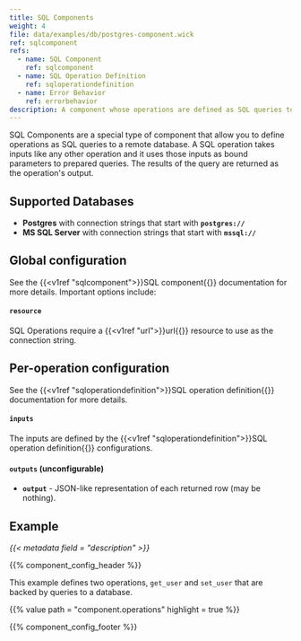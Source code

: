 ```yaml
---
title: SQL Components
weight: 4
file: data/examples/db/postgres-component.wick
ref: sqlcomponent
refs:
  - name: SQL Component
    ref: sqlcomponent
  - name: SQL Operation Definition
    ref: sqloperationdefinition
  - name: Error Behavior
    ref: errorbehavior
description: A component whose operations are defined as SQL queries to a remote database.
---
```


SQL Components are a special type of component that allow you to define operations as SQL queries to a remote database. A SQL operation takes inputs like any other operation and it uses those inputs as bound parameters to prepared queries. The results of the query are returned as the operation's output.

## Supported Databases

- **Postgres** with connection strings that start with **`postgres://`**
- **MS SQL Server** with connection strings that start with **`mssql://`**

## Global configuration

See the {{<v1ref "sqlcomponent">}}SQL component{{</v1ref>}} documentation for more details. Important options include:

#### `resource`

SQL Operations require a {{<v1ref "url">}}url{{</v1ref>}} resource to use as the connection string.

## Per-operation configuration

See the {{<v1ref "sqloperationdefinition">}}SQL operation definition{{</v1ref>}} documentation for more details.

#### `inputs`

The inputs are defined by the {{<v1ref "sqloperationdefinition">}}SQL operation definition{{</v1ref>}} configurations.

#### `outputs` (unconfigurable)

- **`output`** - JSON-like representation of each returned row (may be nothing).

## Example

*{{< metadata field = "description" >}}*

{{% component_config_header %}}

This example defines two operations, `get_user` and `set_user` that are backed by queries to a database.

{{% value path = "component.operations" highlight = true %}}

{{% component_config_footer %}}